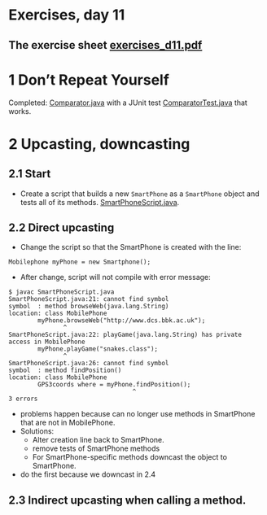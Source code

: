 # Exercises, day 11

## The exercise sheet [exercises_d11.pdf](exercises_d11.pdf) 

# 1 Don’t Repeat Yourself

Completed: [Comparator.java](src/comparator/Comparator.java) with a JUnit test 
[ComparatorTest.java](src/comparator/ComparatorTest.java) that works.

# 2 Upcasting, downcasting

## 2.1 Start

* Create a script that  builds a new `SmartPhone` as a `SmartPhone` object and tests all of its methods.  [SmartPhoneScript.java](src/[SmartPhoneScript.java).


## 2.2 Direct upcasting

* Change the script so that the SmartPhone is created with the line:

````
Mobilephone myPhone = new Smartphone();

````

  * After change, script will not compile with error message:

````
$ javac SmartPhoneScript.java 
SmartPhoneScript.java:21: cannot find symbol
symbol  : method browseWeb(java.lang.String)
location: class MobilePhone
		myPhone.browseWeb("http://www.dcs.bbk.ac.uk");
		       ^
SmartPhoneScript.java:22: playGame(java.lang.String) has private access in MobilePhone
		myPhone.playGame("snakes.class");
		       ^
SmartPhoneScript.java:26: cannot find symbol
symbol  : method findPosition()
location: class MobilePhone
		GPS3coords where = myPhone.findPosition();
		                          ^
3 errors
````

  * problems happen because can no longer use methods in SmartPhone that are not in MobilePhone.
  * Solutions:
    * Alter creation line back to SmartPhone.
    * remove tests of SmartPhone methods
    * For SmartPhone-specific methods downcast the object to SmartPhone. 
  * do the first because we downcast in 2.4

## 2.3 Indirect upcasting when calling a method.
